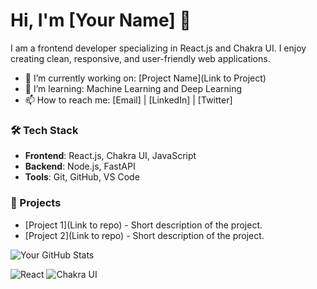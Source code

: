 # Hi, I'm [Your Name] 👋

I am a frontend developer specializing in React.js and Chakra UI. I enjoy creating clean, responsive, and user-friendly web applications.

- 🔭 I’m currently working on: [Project Name](Link to Project)
- 🌱 I’m learning: Machine Learning and Deep Learning
- 📫 How to reach me: [Email] | [LinkedIn] | [Twitter]
  
### 🛠 Tech Stack
- **Frontend**: React.js, Chakra UI, JavaScript
- **Backend**: Node.js, FastAPI
- **Tools**: Git, GitHub, VS Code

### 🌟 Projects
- [Project 1](Link to repo) - Short description of the project.
- [Project 2](Link to repo) - Short description of the project.
  
![Your GitHub Stats](https://github-readme-stats.vercel.app/api?username=salehghotbani&show_icons=true)

![React](https://img.shields.io/badge/React-20232A?style=for-the-badge&logo=react&logoColor=61DAFB)
![Chakra UI](https://img.shields.io/badge/Chakra%20UI-319795?style=for-the-badge&logo=chakraui&logoColor=white)
